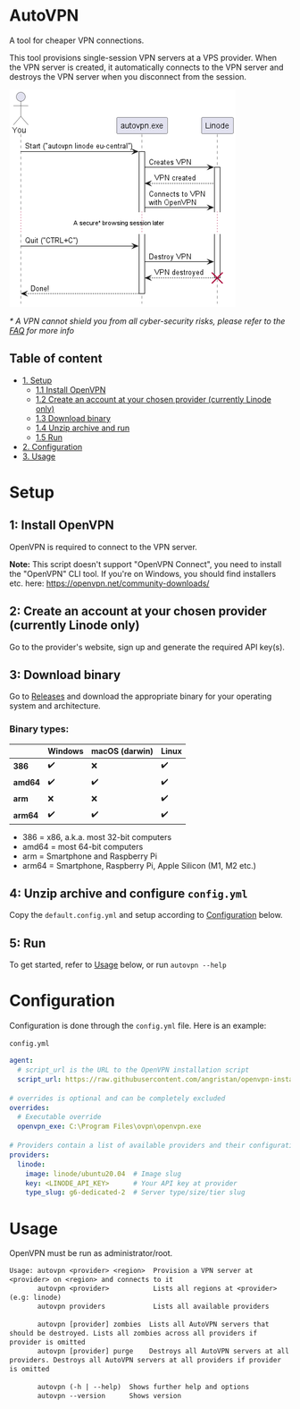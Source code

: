 # AutoVPN

A tool for cheaper VPN connections.

This tool provisions single-session VPN servers at a VPS provider. 
When the VPN server is created, it automatically connects to the VPN server and destroys the VPN server when you 
disconnect from the session.

![Simplified UML Sequence Diagram](docs/connect_seq_simplified.png)

*&ast; A VPN cannot shield you from all cyber-security risks, please refer to the [FAQ](FAQ.md) for more info*

## Table of content
- [1. Setup](#setup)
    - [1.1 Install OpenVPN](#1-install-openvpn)
    - [1.2 Create an account at your chosen provider (currently Linode only)](#2-create-an-account-at-your-chosen-provider-currently-linode-only)
    - [1.3 Download binary](#3-download-binary)
    - [1.4 Unzip archive and run](#4-unzip-archive-and-configure-configyml)
    - [1.5 Run](#5-run)
- [2. Configuration](#configuration)
- [3. Usage](#usage)

# Setup

## 1: Install OpenVPN

OpenVPN is required to connect to the VPN server.

**Note:** This script doesn't support "OpenVPN Connect", you need to install
the "OpenVPN" CLI tool.
If you're on Windows, you should find installers etc. here:
https://openvpn.net/community-downloads/

## 2: Create an account at your chosen provider (currently Linode only)

Go to the provider's website, sign up and generate the required API key(s).

## 3: Download binary

Go to [Releases](https://github.com/Dekamik/autovpn/releases) and download the appropriate binary for your operating
system and architecture.

### Binary types:

|           | Windows | macOS (darwin) | Linux |
|-----------|---------|----------------|-------|
| **386**   | ✔️      | ❌              | ✔️    |
| **amd64** | ✔️      | ✔️             | ✔️    |
| **arm**   | ❌       | ❌              | ✔️    |
| **arm64** | ✔️      | ✔️             | ✔️    |

* 386 = x86, a.k.a. most 32-bit computers
* amd64 = most 64-bit computers
* arm = Smartphone and Raspberry Pi
* arm64 = Smartphone, Raspberry Pi, Apple Silicon (M1, M2 etc.)

## 4: Unzip archive and configure `config.yml`

Copy the `default.config.yml` and setup according to [Configuration](#configuration) below.

## 5: Run

To get started, refer to [Usage](#usage) below, or run `autovpn --help`

# Configuration

Configuration is done through the `config.yml` file. Here is an example:

`config.yml`
```yaml
agent:
  # script_url is the URL to the OpenVPN installation script
  script_url: https://raw.githubusercontent.com/angristan/openvpn-install/master/openvpn-install.sh

# overrides is optional and can be completely excluded
overrides:
  # Executable override
  openvpn_exe: C:\Program Files\ovpn\openvpn.exe 

# Providers contain a list of available providers and their configurations
providers:
  linode:
    image: linode/ubuntu20.04  # Image slug
    key: <LINODE_API_KEY>      # Your API key at provider
    type_slug: g6-dedicated-2  # Server type/size/tier slug
```

# Usage

OpenVPN must be run as administrator/root.

```
Usage: autovpn <provider> <region>  Provision a VPN server at <provider> on <region> and connects to it
       autovpn <provider>           Lists all regions at <provider> (e.g: linode)
       autovpn providers            Lists all available providers

       autovpn [provider] zombies  Lists all AutoVPN servers that should be destroyed. Lists all zombies across all providers if provider is omitted
       autovpn [provider] purge    Destroys all AutoVPN servers at all providers. Destroys all AutoVPN servers at all providers if provider is omitted
       
       autovpn (-h | --help)  Shows further help and options
       autovpn --version      Shows version
```
